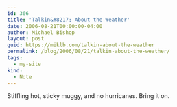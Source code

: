 ```yaml
---
id: 366
title: 'Talkin&#8217; About the Weather'
date: 2006-08-21T00:00:00-04:00
author: Michael Bishop
layout: post
guid: https://miklb.com/talkin-about-the-weather
permalink: /blog/2006/08/21/talkin-about-the-weather/
tags:
  - my-site
kind:
  - Note
---
```

<p>Stiffling hot, sticky muggy, and no hurricanes.  Bring it on.</p>